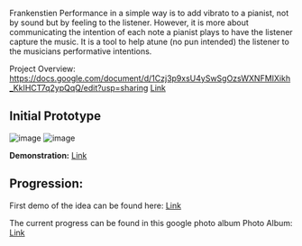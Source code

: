 Frankenstien Performance in a simple way is to add vibrato to a pianist, not by sound but by feeling to the listener. However, it is more about communicating the intention of each note a pianist plays to have the listener capture the music. It is a tool to help atune (no pun intended) the listener to the musicians performative intentions. 

Project Overview: https://docs.google.com/document/d/1Czj3p9xsU4ySwSgOzsWXNFMIXikh_KkIHCT7q2ypQqQ/edit?usp=sharing
[Link](https://docs.google.com/document/d/1Czj3p9xsU4ySwSgOzsWXNFMIXikh_KkIHCT7q2ypQqQ/edit?usp=sharing)

## Initial Prototype
![image](https://github.com/user-attachments/assets/ab7e6abf-b028-413c-abba-9a477d8c3d71)
![image](https://github.com/user-attachments/assets/5bbb6272-e35f-4a30-b38c-9f3e30420f9d)

**Demonstration:** [Link](https://photos.app.goo.gl/uDx8SQ5frFhejb5t5)

## Progression: 
First demo of the idea can be found here:
[Link](https://photos.app.goo.gl/4rt2y4wctnXFHKrz7)

The current progress can be found in this google photo album 
Photo Album: [Link](https://photos.app.goo.gl/TBx9K2HFpNhXGP73A)                                                                
